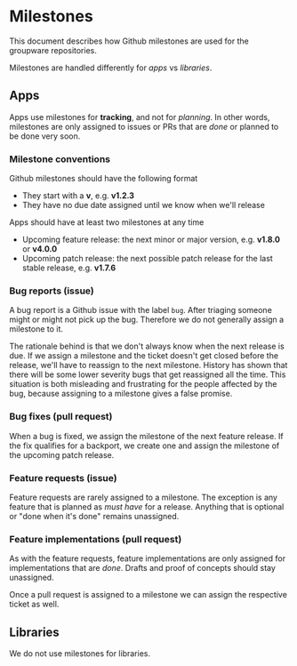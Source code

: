 # Milestones

This document describes how Github milestones are used for the groupware repositories.

Milestones are handled differently for *apps* vs *libraries*.

## Apps

Apps use milestones for **tracking**, and not for *planning*. In other words, milestones are only assigned to issues or PRs that are *done* or planned to be done very soon.

### Milestone conventions

Github milestones should have the following format
* They start with a **v**, e.g. **v1.2.3**
* They have no due date assigned until we know when we'll release

Apps should have at least two milestones at any time

* Upcoming feature release: the next minor or major version, e.g. **v1.8.0** or **v4.0.0**
* Upcoming patch release: the next possible patch release for the last stable release, e.g. **v1.7.6**

### Bug reports (issue)

A bug report is a Github issue with the label `bug`. After triaging someone might or might not pick up the bug. Therefore we do not generally assign a milestone to it.

The rationale behind is that we don't always know when the next release is due. If we assign a milestone and the ticket doesn't get closed before the release, we'll have to reassign to the next milestone. History has shown that there will be some lower severity bugs that get reassigned all the time. This situation is both misleading and frustrating for the people affected by the bug, because assigning to a milestone gives a false promise.

### Bug fixes (pull request)

When a bug is fixed, we assign the milestone of the next feature release. If the fix qualifies for a backport, we create one and assign the milestone of the upcoming patch release.

### Feature requests (issue)

Feature requests are rarely assigned to a milestone. The exception is any feature that is planned as *must have* for a release. Anything that is optional or "done when it's done" remains unassigned.

### Feature implementations (pull request)

As with the feature requests, feature implementations are only assigned for implementations that are *done*. Drafts and proof of concepts should stay unassigned.

Once a pull request is assigned to a milestone we can assign the respective ticket as well.

## Libraries

We do not use milestones for libraries.